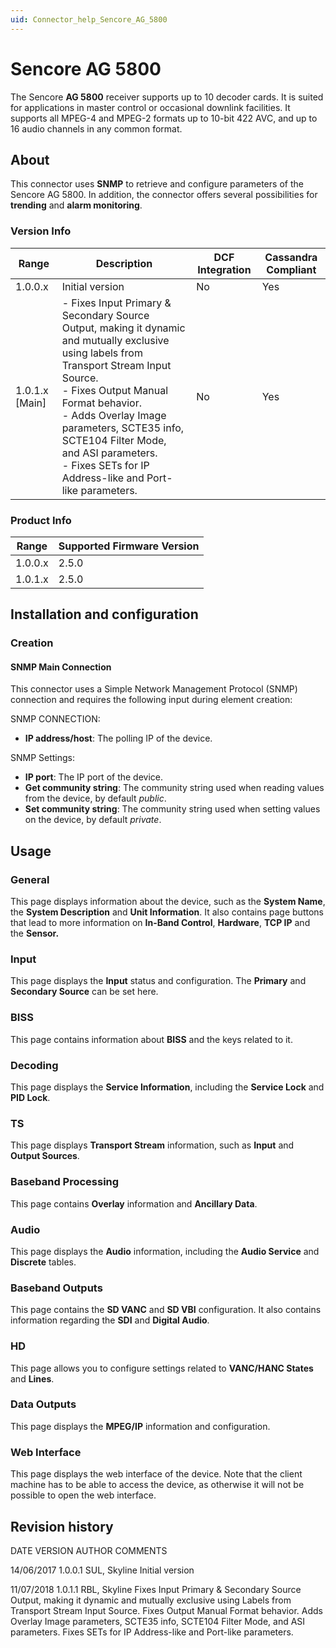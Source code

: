 ```yaml
---
uid: Connector_help_Sencore_AG_5800
---
```


# Sencore AG 5800

The Sencore **AG 5800** receiver supports up to 10 decoder cards. It is suited for applications in master control or occasional downlink facilities. It supports all MPEG-4 and MPEG-2 formats up to 10-bit 422 AVC, and up to 16 audio channels in any common format.

## About

This connector uses **SNMP** to retrieve and configure parameters of the Sencore AG 5800. In addition, the connector offers several possibilities for **trending** and **alarm monitoring**.

### Version Info

| Range | Description | DCF Integration | Cassandra Compliant |
|--|--|--|--|
| 1.0.0.x | Initial version | No | Yes |
| 1.0.1.x [Main] | - Fixes Input Primary & Secondary Source Output, making it dynamic and mutually exclusive using labels from Transport Stream Input Source. <br>- Fixes Output Manual Format behavior. <br>- Adds Overlay Image parameters, SCTE35 info, SCTE104 Filter Mode, and ASI parameters. <br>- Fixes SETs for IP Address-like and Port-like parameters. | No | Yes |

### Product Info

| Range | Supported Firmware Version |
|------------------|-----------------------------|
| 1.0.0.x          | 2.5.0                       |
| 1.0.1.x          | 2.5.0                       |

## Installation and configuration

### Creation

#### SNMP Main Connection

This connector uses a Simple Network Management Protocol (SNMP) connection and requires the following input during element creation:

SNMP CONNECTION:

- **IP address/host**: The polling IP of the device.

SNMP Settings:

- **IP port**: The IP port of the device.
- **Get community string**: The community string used when reading values from the device, by default *public*.
- **Set community string**: The community string used when setting values on the device, by default *private*.

## Usage

### General

This page displays information about the device, such as the **System Name**, the **System Description** and **Unit Information**. It also contains page buttons that lead to more information on **In-Band Control**, **Hardware**, **TCP IP** and the **Sensor.**

### Input

This page displays the **Input** status and configuration. The **Primary** and **Secondary Source** can be set here.

### BISS

This page contains information about **BISS** and the keys related to it.

### Decoding

This page displays the **Service Information**, including the **Service Lock** and **PID Lock**.

### TS

This page displays **Transport Stream** information, such as **Input** and **Output Sources**.

### Baseband Processing

This page contains **Overlay** information and **Ancillary Data**.

### Audio

This page displays the **Audio** information, including the **Audio Service** and **Discrete** tables.

### Baseband Outputs

This page contains the **SD VANC** and **SD VBI** configuration. It also contains information regarding the **SDI** and **Digital Audio**.

### HD

This page allows you to configure settings related to **VANC/HANC States** and **Lines**.

### Data Outputs

This page displays the **MPEG/IP** information and configuration.

### Web Interface

This page displays the web interface of the device. Note that the client machine has to be able to access the device, as otherwise it will not be possible to open the web interface.

## Revision history

DATE VERSION AUTHOR COMMENTS

14/06/2017 1.0.0.1 SUL, Skyline Initial version

11/07/2018 1.0.1.1 RBL, Skyline Fixes Input Primary & Secondary Source Output, making it dynamic and mutually exclusive using Labels from Transport Stream Input Source. Fixes Output Manual Format behavior. Adds Overlay Image parameters, SCTE35 info, SCTE104 Filter Mode, and ASI parameters. Fixes SETs for IP Address-like and Port-like parameters.
